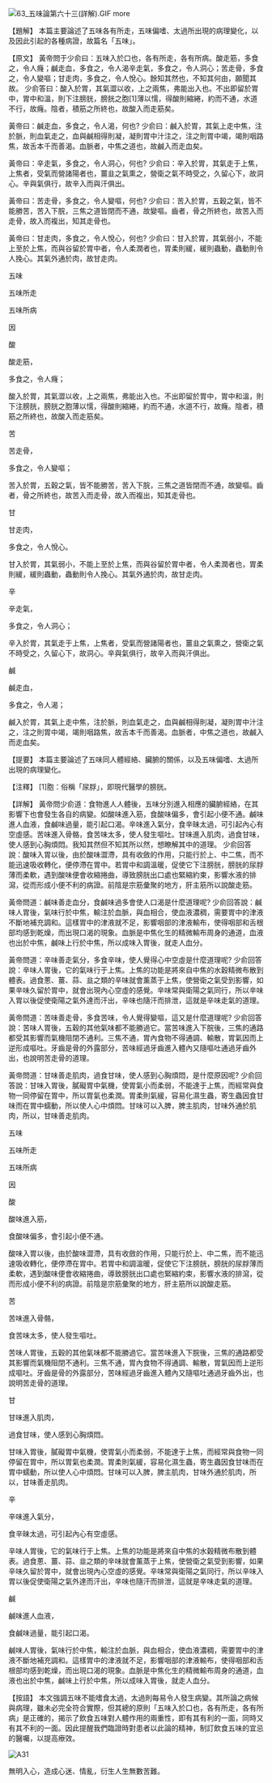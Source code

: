 


![63_五味論第六十三(詳解).GIF](images/4a7fd36a3bafb.gif)
 more 


【題解】
本篇主要論述了五味各有所走，五味偏嗜、太過所出現的病理變化，以及因此引起的各種病證，故篇名「五味」。


【原文】
黃帝問于少俞曰：五味入於口也，各有所走，各有所病。酸走筋，多食之，令人癃；鹹走血，多食之，令人渴辛走氣，多食之，令人洞心；苦走骨，多食之，令人變嘔；甘走肉，多食之，令人悅心。餘知其然也，不知其何由，願聞其故。
少俞答曰：酸入於胃，其氣澀以收，上之兩焦，弗能出入也。不出即留於胃中，胃中和溫，則下注膀胱，膀胱之胞[1]薄以懦，得酸則縮綣，約而不通，水道不行，故癃。陰者，積筋之所終也，故酸入而走筋矣。


黃帝曰：鹹走血，多食之，令人渴，何也?
少俞曰：鹹入於胃，其氣上走中焦，注於脈，則血氣走之，血與鹹相得則凝，凝則胃中汁注之，注之則胃中竭，竭則咽路焦，故舌本千而善渴。血脈者，中焦之道也，故鹹入而走血矣。


黃帝曰：辛走氣，多食之，令人洞心，何也?
少俞曰：辛入於胃，其氣走于上焦，上焦者，受氣而營諸陽者也，薑韭之氣熏之，營衛之氣不時受之，久留心下，故洞心。辛與氣俱行，故辛入而與汗俱出。


黃帝曰：苦走骨，多食之，令人變嘔，何也?
少俞曰：苦入於胃，五穀之氣，皆不能勝苦，苦入下脘，三焦之道皆閉而不通，故變嘔。齒者，骨之所終也，故苦入而走骨，故入而複出，知其走骨也。


黃帝曰：甘走肉，多食之，令人悅心，何也?
少俞曰：甘入於胃，其氣弱小，不能上至於上焦，而與谷留於胃中者，令人柔潤者也，胃柔則緩，緩則蟲動，蟲動則令人挽心。其氣外通於肉，故甘走肉。


五味


五味所走


五味所病


因


酸


酸走筋，


多食之，令人癃；


酸入於胃，其氣澀以收，上之兩焦，弗能出入也。不出即留於胃中，胃中和溫，則下注膀胱，膀胱之胞薄以懦，得酸則縮綣，約而不通，水道不行，故癃。陰者，積筋之所終也，故酸入而走筋矣。


苦


苦走骨，


多食之，令人變嘔；


苦入於胃，五穀之氣，皆不能勝苦，苦入下脘，三焦之道皆閉而不通，故變嘔。齒者，骨之所終也，故苦入而走骨，故入而複出，知其走骨也。


甘


甘走肉，


多食之，令人悅心。


甘入於胃，其氣弱小，不能上至於上焦，而與谷留於胃中者，令人柔潤者也，胃柔則緩，緩則蟲動，蟲動則令人挽心。其氣外通於肉，故甘走肉。


辛


辛走氣，


多食之，令人洞心；


辛入於胃，其氣走于上焦，上焦者，受氣而營諸陽者也，薑韭之氣熏之，營衛之氣不時受之，久留心下，故洞心。辛與氣俱行，故辛入而與汗俱出。


鹹


鹹走血，


多食之，令人渴；


鹹入於胃，其氣上走中焦，注於脈，則血氣走之，血與鹹相得則凝，凝則胃中汁注之，注之則胃中竭，竭則咽路焦，故舌本千而善渴。血脈者，中焦之道也，故鹹入而走血矣。


【提要】
本篇主要論述了五味同人體經絡、臟腑的關係，以及五味偏嗜、太過所出現的病理變化。


【注釋】
[1]胞：俗稱「尿脬」，即現代醫學的膀胱。


【詳解】
黃帝問少俞道：食物進人人體後，五味分別進入相應的臟腑經絡，在其影響下也會發生各自的病變。如酸味進入筋，食酸味偏多，會引起小便不通。鹹味進人血液，食鹹味過量，能引起口渴。辛味進入氣分，食辛昧太過，可引起內心有空虛感。苦味進入骨骼，食苦味太多，使人發生嘔吐。甘味進入肌肉，過食甘味，使人感到心胸煩悶。我知其然但不知其所以然，想瞭解其中的道理。
少俞回答說：酸味入胃以後，由於酸味澀滯，具有收斂的作用，只能行於上、中二焦，而不能迅速吸收轉化，便停滯在胃中。若胃中和調溫暖，促使它下注膀胱，膀胱的尿脬薄而柔軟，遇到酸味便會收縮捲曲，導致膀胱出口處也緊縮約束，影響水液的排瀉，從而形成小便不利的病證。前陰是宗筋彙聚的地方，肝主筋所以說酸走筋。


黃帝問道：鹹味善走血分，食鹹味過多會使人口渴是什麼道理呢?
少俞回答說：鹹味人胃後，氣味行於中焦，輸注於血脈，與血相合，使血液濃稠，需要胃中的津液不斷地補充調和。這樣胃中的津液就不足，影響咽部的津液輸布，使得咽部和舌根部均感到乾燥，而出現口渴的現象。血脈是中焦化生的精微輸布周身的通道，血液也出於中焦，鹹味上行於中焦，所以成味入胃後，就走人血分。


黃帝問道：辛味善走氣分，多食辛味，使人覺得心中空虛是什麼道理呢?
少俞回答說：辛味人胃後，它的氣味行于上焦。上焦的功能是將來自中焦的水穀精微布散到體表。過食蔥、薑、蒜、韭之類的辛味就會薰蒸于上焦，使營衛之氣受到影響，如果辛味久留於胃中，就會出現內心空虛的感覺。辛味常與衛陽之氣同行，所以辛味入胃以後促使衛陽之氣外達而汗出，辛味也隨汗而排泄，這就是辛味走氣的道理。


黃帝問道：苦味善走骨，多食苦味，令人覺得變嘔，這又是什麼道理呢?
少俞回答說：苦味人胃後，五穀的其他氣味都不能勝過它。當苦味進入下脘後，三焦的通路都受其影響而氣機阻閉不通利。三焦不通，胃內食物不得通調、輸散，胃氣因而上逆形成嘔吐。牙齒是骨的外露部分，苦味經過牙齒進入體內又隨嘔吐通過牙齒外出，也說明苦走骨的道理。


黃帝問道：甘味善走肌肉，過食甘味，使人感到心胸煩悶，是什麼原因呢?
少俞回答說：甘味入胃後，膩礙胃中氣機，使胃氣小而柔弱，不能達于上焦，而經常與食物一同停留在胃中，所以胃氣也柔潤。胃柔則氣緩，容易化濕生蟲，寄生蟲因食甘味而在胃中蠕動，所以使人心中煩悶。甘味可以入脾，脾主肌肉，甘味外通於肌肉，所以，甘味善走肌肉。


五味


五味所走


五味所病


因


酸


酸味進入筋，


食酸味偏多，會引起小便不通。


酸味入胃以後，由於酸味澀滯，具有收斂的作用，只能行於上、中二焦，而不能迅速吸收轉化，便停滯在胃中。若胃中和調溫暖，促使它下注膀胱，膀胱的尿脬薄而柔軟，遇到酸味便會收縮捲曲，導致膀胱出口處也緊縮約束，影響水液的排瀉，從而形成小便不利的病證。前陰是宗筋彙聚的地方，肝主筋所以說酸走筋。


苦


苦味進入骨骼，


食苦味太多，使人發生嘔吐。


苦味人胃後，五穀的其他氣味都不能勝過它。當苦味進入下脘後，三焦的通路都受其影響而氣機阻閉不通利。三焦不通，胃內食物不得通調、輸散，胃氣因而上逆形成嘔吐。牙齒是骨的外露部分，苦味經過牙齒進入體內又隨嘔吐通過牙齒外出，也說明苦走骨的道理。


甘


甘味進入肌肉，


過食甘味，使人感到心胸煩悶。


甘味入胃後，膩礙胃中氣機，使胃氣小而柔弱，不能達于上焦，而經常與食物一同停留在胃中，所以胃氣也柔潤。胃柔則氣緩，容易化濕生蟲，寄生蟲因食甘味而在胃中蠕動，所以使人心中煩悶。甘味可以入脾，脾主肌肉，甘味外通於肌肉，所以，甘味善走肌肉。


辛


辛味進入氣分，


食辛昧太過，可引起內心有空虛感。


辛味人胃後，它的氣味行于上焦。上焦的功能是將來自中焦的水穀精微布散到體表。過食蔥、薑、蒜、韭之類的辛味就會薰蒸于上焦，使營衛之氣受到影響，如果辛味久留於胃中，就會出現內心空虛的感覺。辛味常與衛陽之氣同行，所以辛味入胃以後促使衛陽之氣外達而汗出，辛味也隨汗而排泄，這就是辛味走氣的道理。


鹹


鹹味進人血液，


食鹹味過量，能引起口渴。


鹹味人胃後，氣味行於中焦，輸注於血脈，與血相合，使血液濃稠，需要胃中的津液不斷地補充調和。這樣胃中的津液就不足，影響咽部的津液輸布，使得咽部和舌根部均感到乾燥，而出現口渴的現象。血脈是中焦化生的精微輸布周身的通道，血液也出於中焦，鹹味上行於中焦，所以成味入胃後，就走人血分。


【按語】
本文強調五味不能嗜食太過，太過則每易令人發生病變。其所論之病候與病理，雖未必完全符合實際，但其總的原則「五味入於口也，各有所走，各有所病」是正確的，揭示了飲食五味對人體作用的兩重性，即有其有利的一面，同時又有其不利的一面。因此提醒我們臨證時對患者以此論的精神，制訂飲食五味的宜忌的醫囑，以提高療效。


![A31](images/3740681393_8703083a07.jpg)


無明入心，造成心迷、情亂，衍生人生無數苦難。 